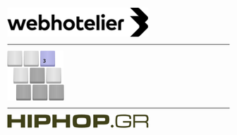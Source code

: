 <a href="https://www.webhotelier.net/"><img src="https://raw.githubusercontent.com/apostolos/apostolos/master/webhotelier-signature.min.svg" alt="webhotelier" width="320" /></a>

---

<a href="https://www.lwjgl.org/"><img src="https://raw.githubusercontent.com/apostolos/apostolos/master/lwjgl.svg" alt="LWJGL" width="128" /></a>

---

<a href="https://www.hiphop.gr/"><img src="https://raw.githubusercontent.com/apostolos/apostolos/master/hiphop.svg" alt="hiphop.gr" width="320" /></a>
